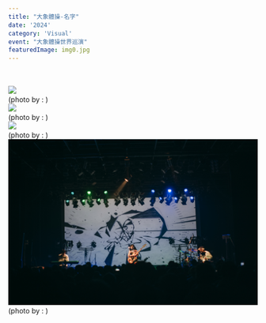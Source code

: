 ```yaml
---
title: "大象體操-名字"
date: '2024'
category: 'Visual'
event: "大象體操世界巡演"
featuredImage: img0.jpg
---
```

  <div class="box">
      <div class="dscrptn">
        <br>
      </div>
  </div>

  <div class="box">
      <div class="dscrptn">
        <br>
      </div>
  </div>

  <div class="box">
      <img class="subimg" src="./img0.jpg">
      <div class="photocredit">(photo by : )</div>
  </div>
  <div class="box">
      <img class="subimg" src="./img1.jpg">
      <div class="photocredit">(photo by : )</div>
  </div>

  <div class="box">
      <img class="subimg" src="./img2.jpg">
      <div class="photocredit">(photo by : )</div>
  </div>

  <div class="box">
      <img class="subimg" src="./img4.jpg">
      <div class="photocredit">(photo by : )</div>
  </div>

  <div class="box"></div>

  <div class="box"></div>
